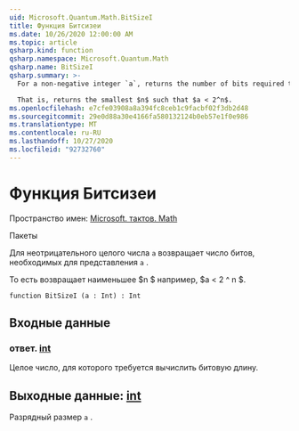 ```yaml
---
uid: Microsoft.Quantum.Math.BitSizeI
title: Функция Битсизеи
ms.date: 10/26/2020 12:00:00 AM
ms.topic: article
qsharp.kind: function
qsharp.namespace: Microsoft.Quantum.Math
qsharp.name: BitSizeI
qsharp.summary: >-
  For a non-negative integer `a`, returns the number of bits required to represent `a`.

  That is, returns the smallest $n$ such that $a < 2^n$.
ms.openlocfilehash: e7cfe03908a8a394fc8ceb1c9facbf02f3db2d48
ms.sourcegitcommit: 29e0d88a30e4166fa580132124b0eb57e1f0e986
ms.translationtype: MT
ms.contentlocale: ru-RU
ms.lasthandoff: 10/27/2020
ms.locfileid: "92732760"
---
```

# <a name="bitsizei-function"></a>Функция Битсизеи

Пространство имен: [Microsoft. тактов. Math](xref:Microsoft.Quantum.Math)

Пакеты [](https://nuget.org/packages/)


Для неотрицательного целого числа `a` возвращает число битов, необходимых для представления `a` .

То есть возвращает наименьшее $n $ например, $a < 2 ^ n $.

```qsharp
function BitSizeI (a : Int) : Int
```


## <a name="input"></a>Входные данные

### <a name="a--int"></a>ответ. [int](xref:microsoft.quantum.lang-ref.int)

Целое число, для которого требуется вычислить битовую длину.



## <a name="output--int"></a>Выходные данные: [int](xref:microsoft.quantum.lang-ref.int)

Разрядный размер `a` .